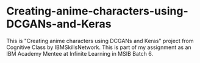 # Creating-anime-characters-using-DCGANs-and-Keras
This is "Creating anime characters using DCGANs and Keras" project from Cognitive Class by IBMSkillsNetwork. This is part of my assignment as an IBM Academy Mentee at Infinite Learning in MSIB Batch 6.

